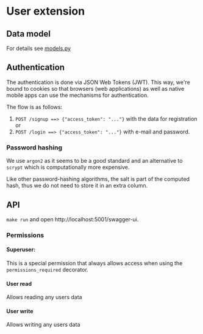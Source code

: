 # User extension

## Data model

For details see [models.py](./models.py)


## Authentication

The authentication is done via JSON Web Tokens (JWT).
This way, we're bound to cookies so that browsers (web applications)
as well as native mobile apps can use the mechanisms for authentication.

The flow is as follows:
1. `POST /signup ==> {"access_token": "..."}` with the data for registration or
2. `POST /login ==> {"access_token": "..."}` with e-mail and password.

### Password hashing

We use `argon2` as it seems to be a good standard and an alternative to
`scrypt` which is computationally more expensive.

Like other password-hashing algorithms, the salt is part of the computed hash,
thus we do not need to store it in an extra column.


## API

`make run` and open http://localhost:5001/swagger-ui.



### Permissions

#### Superuser:
This is a special permission that always allows access
when using the `permissions_required` decorator.
#### User read
Allows reading any users data
#### User write
Allows writing any users data